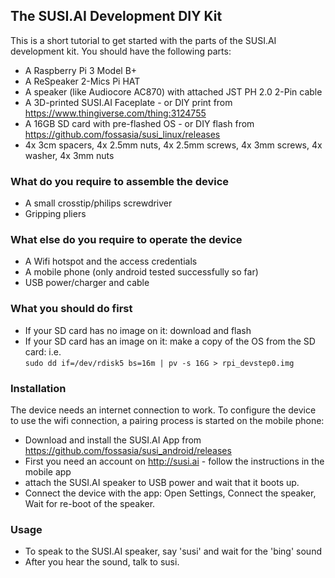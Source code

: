 ## The SUSI.AI Development DIY Kit
This is a short tutorial to get started with the parts of the SUSI.AI development kit.
You should have the following parts:

* A Raspberry Pi 3 Model B+
* A ReSpeaker 2-Mics Pi HAT
* A speaker (like Audiocore AC870) with attached JST PH 2.0 2-Pin cable
* A 3D-printed SUSI.AI Faceplate - or DIY print from https://www.thingiverse.com/thing:3124755
* A 16GB SD card with pre-flashed OS - or DIY flash from https://github.com/fossasia/susi_linux/releases
* 4x 3cm spacers, 4x 2.5mm nuts, 4x 2.5mm screws, 4x 3mm screws, 4x washer, 4x 3mm nuts

### What do you require to assemble the device
* A small crosstip/philips screwdriver
* Gripping pliers

### What else do you require to operate the device
* A Wifi hotspot and the access credentials
* A mobile phone (only android tested successfully so far)
* USB power/charger and cable

### What you should do first
* If your SD card has no image on it: download and flash
* If your SD card has an image on it: make a copy of the OS from the SD card: i.e.<br/>`sudo dd if=/dev/rdisk5 bs=16m | pv -s 16G > rpi_devstep0.img`

### Installation
The device needs an internet connection to work. To configure the device to use the wifi connection,
a pairing process is started on the mobile phone:
* Download and install the SUSI.AI App from https://github.com/fossasia/susi_android/releases
* First you need an account on http://susi.ai - follow the instructions in the mobile app
* attach the SUSI.AI speaker to USB power and wait that it boots up.
* Connect the device with the app: Open Settings, Connect the speaker, Wait for re-boot of the speaker.

### Usage
* To speak to the SUSI.AI speaker, say 'susi' and wait for the 'bing' sound
* After you hear the sound, talk to susi.
